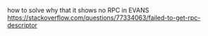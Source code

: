 <!-- func New(db DBTX) *Queries {
	return &Queries{db: db}
}

type Queries struct {
	db DBTX
} -->


how to solve why that it shows no RPC in EVANS
https://stackoverflow.com/questions/77334063/failed-to-get-rpc-descriptor